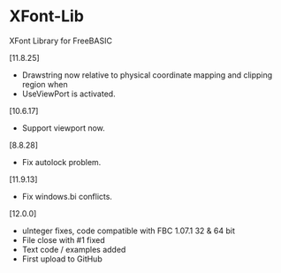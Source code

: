 # XFont-Lib
XFont Library for FreeBASIC

[11.8.25]
* Drawstring now relative to physical coordinate mapping and clipping region when
* UseViewPort is activated.

[10.6.17]
* Support viewport now.

[8.8.28]
* Fix autolock problem.

[11.9.13]
* Fix windows.bi conflicts.

[12.0.0]
* uInteger fixes, code compatible with FBC 1.07.1 32 & 64 bit
* File close with #1 fixed
* Text code / examples added
* First upload to GitHub
